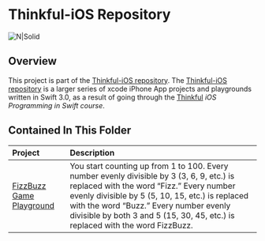 # Thinkful-iOS Repository 

![N|Solid](https://cldup.com/vkMWNVd08U.png)

## Overview
This project is part of the [Thinkful-iOS repository][thinkful_ios_repro]. The [Thinkful-iOS repository][thinkful_ios_repro] is a larger series of xcode iPhone App projects and playgrounds written in Swift 3.0, as a result of going through the [Thinkful][thinkful] _iOS Programming in Swift course_.

## Contained In This Folder

| Project        | Description | 
|:-------------|:-------------|
| [FizzBuzz Game Playground][fizz_buzz]      | You start counting up from 1 to 100. Every number evenly divisible by 3 (3, 6, 9, etc.) is replaced with the word “Fizz.” Every number evenly divisible by 5 (5, 10, 15, etc.) is replaced with the word “Buzz.” Every number evenly divisible by both 3 and 5 (15, 30, 45, etc.) is replaced with the word FizzBuzz. |


   [thinkful]: <http://thinkful.com>
   [thinkful_ios_repro]:<https://github.com/gangelo/Thinkful-iOS>
   
   [fizz_buzz]: <https://github.com/gangelo/Thinkful-iOS/tree/master/Unit%2001/Lesson%2002/FizzBuzz.playground>
